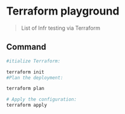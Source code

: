 # Terraform playground

> List of Infr testing via Terraform


## Command

```bash
#itialize Terraform:

terraform init
#Plan the deployment:

terraform plan

# Apply the configuration:
terraform apply
```
